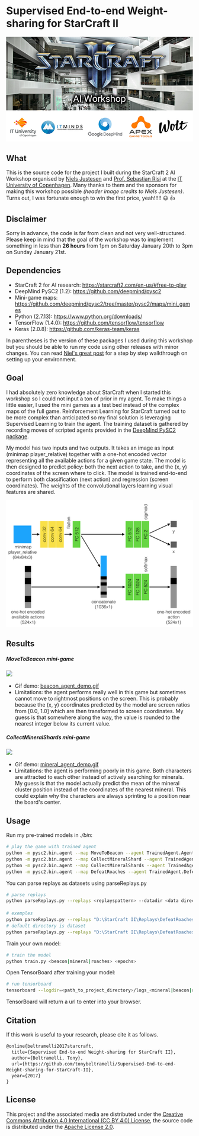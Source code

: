 # Supervised End-to-end Weight-sharing for StarCraft II

<img src="StarCraftAIWorkshop.png?raw=true"/>

## What
This is the source code for the project I built during the StarCraft 2 AI Workshop organised by [Niels Justesen](https://njustesen.com/) and [Prof. Sebastian Risi](http://sebastianrisi.com/) at the [IT University of Copenhagen](https://www.itu.dk/). Many thanks to them and the sponsors for making this workshop possible *(header image credits to Niels Justesen)*. Turns out, I was fortunate enough to win the first price, yeah!!!!! :smiley: :thumbsup:

## Disclaimer
Sorry in advance, the code is far from clean and not very well-structured. Please keep in mind that the goal of the workshop was to implement something in less than __26 hours__ from 1pm on Saturday January 20th to 3pm on Sunday January 21st.

## Dependencies
* StarCraft 2 for AI research: https://starcraft2.com/en-us/#free-to-play
* DeepMind PySC2 (1.2): https://github.com/deepmind/pysc2
* Mini-game maps: https://github.com/deepmind/pysc2/tree/master/pysc2/maps/mini_games
* Python (2.7.13): https://www.python.org/downloads/
* TensorFlow (1.4.0): https://github.com/tensorflow/tensorflow
* Keras (2.0.8): https://github.com/keras-team/keras

In parentheses is the version of these packages I used during this workshop but you should be able to run my code using other releases with minor changes.
You can read [Niel's great post](https://njustesen.com/2018/01/16/getting-started-with-the-starcraft-2-learning-environment/) for a step by step walkthrough on setting up your environment.

## Goal

I had absolutely zero knowledge about StarCraft when I started this workshop so I could not input a ton of prior in my agent. To make things a little easier, I used the mini games as a test bed instead of the complex maps of the full game. Reinforcement Learning for StarCraft turned out to be more complex than anticipated so my final solution is leveraging Supervised Learning to train the agent. The training dataset is gathered by recording moves of scripted agents provided in the [DeepMind PySC2 package](https://github.com/deepmind/pysc2/blob/master/pysc2/agents/scripted_agent.py).

My model has two inputs and two outputs. It takes an image as input (minimap player_relative) together with a one-hot encoded vector representing all the available actions for a given game state. The model is then designed to predict policy: both the next action to take, and the (x, y) coordinates of the screen where to click. The model is trained end-to-end to perform both classification (next action) and regression (screen coordinates). The weights of the convolutional layers learning visual features are shared.

<img src="model_architecture.png?raw=true"/>

## Results

##### MoveToBeacon mini-game
![](https://raw.githubusercontent.com/tonybeltramelli/Supervised-End-to-end-Weight-sharing-for-StarCraft-II/master/beacon_agent_demo.gif)
* Gif demo: [beacon_agent_demo.gif](beacon_agent_demo.gif)
* Limitations: the agent performs really well in this game but sometimes cannot move to rightmost positions on the screen. This is probably because the (x, y) coordinates predicted by the model are screen ratios from [0.0, 1.0] which are then transformed to screen coordinates. My guess is that somewhere along the way, the value is rounded to the nearest integer below its current value.

##### CollectMineralShards mini-game
![](https://raw.githubusercontent.com/tonybeltramelli/Supervised-End-to-end-Weight-sharing-for-StarCraft-II/master/mineral_agent_demo.gif)
* Gif demo: [mineral_agent_demo.gif](mineral_agent_demo.gif)
* Limitations: the agent is performing poorly in this game. Both characters are attracted to each other instead of actively searching for minerals. My guess is that the model actually predict the mean of the mineral cluster position instead of the coordinates of the nearest mineral. This could explain why the characters are always sprinting to a position near the board's center.

## Usage

Run my pre-trained models in *./bin*:
```sh
# play the game with trained agent
python -m pysc2.bin.agent --map MoveToBeacon --agent TrainedAgent.AgentBeacon
python -m pysc2.bin.agent --map CollectMineralShard --agent TrainedAgent.AgentMineral
python -m pysc2.bin.agent --map CollectMineralShards --agent TrainedAgent.AgentMinerals
python -m pysc2.bin.agent --map DefeatRoaches --agent TrainedAgent.DefeatRoaches
```

You can parse replays as datasets using parseReplays.py
```sh
# parse replays
python parseReplays.py --replays <replayspattern> --datadir <data directory>

# exemples
python parseReplays.py --replays "D:\StarCraft II\Replays\DefeatRoaches\DefeatRoaches_*.SC2Replay" --datadir dataset_roaches
# default directory is dataset
python parseReplays.py --replays "D:\StarCraft II\Replays\DefeatRoaches\DefeatRoaches_*.SC2Replay"
```

Train your own model:
```sh
# train the model
python train.py <beacon|mineral|roaches> <epochs>
```

Open TensorBoard after training your model:
```sh
# run tensorboard 
tensorboard --logdir=<path_to_project_directory>/logs_<mineral|beacon|roaches>
```
TensorBoard will return a url to enter into your browser.

## Citation
If this work is useful to your research, please cite it as follows.

```
@online{beltramelli2017starcraft,
  title={Supervised End-to-end Weight-sharing for StarCraft II},
  author={Beltramelli, Tony},
  url={https://github.com/tonybeltramelli/Supervised-End-to-end-Weight-sharing-for-StarCraft-II},
  year={2017}
}
```

## License

This project and the associated media are distributed under the
[Creative Commons Attribution 4.0 International (CC BY 4.0) License](https://creativecommons.org/licenses/by/4.0/), the source code is distributed under the [Apache License 2.0](https://www.apache.org/licenses/LICENSE-2.0.html).
